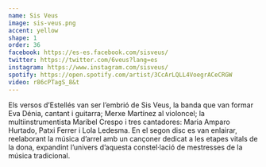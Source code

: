 ```yaml
---
name: Sis Veus
image: sis-veus.png
accent: yellow
shape: 1
order: 36
facebook: https://es-es.facebook.com/sisveus/
twitter: https://twitter.com/6veus?lang=es
instagram: https://www.instagram.com/sisveus/
spotify: https://open.spotify.com/artist/3CcArLQLL4VoegrACeCRGW
video: r86cPTagS_8&t
---
```


Els versos d’Estellés van ser l’embrió de Sis Veus, la banda que van formar Eva Dénia, cantant i guitarra; Merxe Martínez al violoncel; la multiinstrumentista Maribel Crespo i tres cantadores: Maria Amparo Hurtado, Patxi Ferrer i Lola Ledesma. En el segon disc es van enlairar, reelaborant la música d’arrel amb un cançoner dedicat a les etapes vitals de la dona, expandint l’univers d’aquesta constel·lació de mestresses de la música tradicional.
